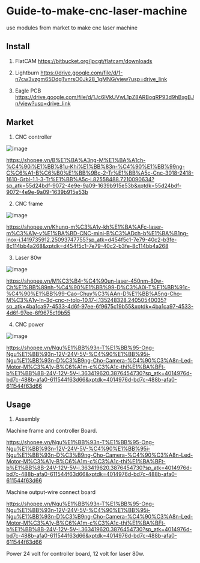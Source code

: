 # Guide-to-make-cnc-laser-machine
use modules from market to make cnc laser machine


## Install

1.  FlatCAM https://bitbucket.org/jpcgt/flatcam/downloads

2.  Lightburn https://drive.google.com/file/d/1-n7cw3vzgm65DdgTvnrsO0Jk28_1gMNG/view?usp=drive_link

3.  Eagle PCB https://drive.google.com/file/d/1Jc6lVkUVwL1pZ8ARBoqRP93d9hBxgBJn/view?usp=drive_link

##  Market

1.  CNC controller

  ![image](https://github.com/user-attachments/assets/4eb60909-e13b-4f6d-8256-099d79596832)


https://shopee.vn/B%E1%BA%A3ng-M%E1%BA%A1ch-%C4%90i%E1%BB%81u-Khi%E1%BB%83n-%C4%90%E1%BB%99ng-C%C6%A1-B%C6%B0%E1%BB%9Bc-2-Tr%E1%BB%A5c-Cnc-3018-2418-1610-Grbl-1.1-3-Tr%E1%BB%A5c-i.82558488.7210090634?sp_atk=55d24bdf-9072-4e9e-9a09-1639b915e53b&xptdk=55d24bdf-9072-4e9e-9a09-1639b915e53b

2.  CNC frame

   ![image](https://github.com/user-attachments/assets/06eef02f-ac08-4e48-90f9-b5e28f791a26)

https://shopee.vn/Khung-m%C3%A1y-kh%E1%BA%AFc-laser-m%C3%A1y-v%E1%BA%BD-CNC-mini-B%C3%ADch-b%E1%BA%B1ng-inox-i.1419735912.25093747755?sp_atk=d454f5c1-7e79-40c2-b3fe-8c114bb4a268&xptdk=d454f5c1-7e79-40c2-b3fe-8c114bb4a268

3. Laser 80w

  ![image](https://github.com/user-attachments/assets/0c8151c9-05fd-435d-9f27-34e5412def22)

  https://shopee.vn/M%C3%B4-%C4%90un-laser-450nm-80w-Ch%E1%BB%89nh-%C4%90%E1%BB%99-D%C3%A0i-T%E1%BB%91c-%C4%90%E1%BB%99-Cao-Chuy%C3%AAn-D%E1%BB%A5ng-Cho-M%C3%A1y-In-3d-cnc-r-tolo-10.17-i.135248328.24050540035?sp_atk=4ba1ca97-4533-4d6f-97ee-6f9675c19b55&xptdk=4ba1ca97-4533-4d6f-97ee-6f9675c19b55

4.  CNC power

   ![image](https://github.com/user-attachments/assets/29daa005-e6ea-40d3-b654-a99d6b59eb98)

   https://shopee.vn/Ngu%E1%BB%93n-T%E1%BB%95-Ong-Ngu%E1%BB%93n-12V-24V-5V-%C4%90%E1%BB%95i-Ngu%E1%BB%93n-D%C3%B9ng-Cho-Camera-%C4%90%C3%A8n-Led-Motor-M%C3%A1y-B%C6%A1m-c%C3%A1c-thi%E1%BA%BFt-b%E1%BB%8B-24V-12V-5V-i.363419620.3876454730?sp_atk=4014976d-bd7c-488b-afa0-611544f63d66&xptdk=4014976d-bd7c-488b-afa0-611544f63d66

## Usage

1. Assembly

  Machine frame and controller Board.
  
  https://shopee.vn/Ngu%E1%BB%93n-T%E1%BB%95-Ong-Ngu%E1%BB%93n-12V-24V-5V-%C4%90%E1%BB%95i-Ngu%E1%BB%93n-D%C3%B9ng-Cho-Camera-%C4%90%C3%A8n-Led-Motor-M%C3%A1y-B%C6%A1m-c%C3%A1c-thi%E1%BA%BFt-b%E1%BB%8B-24V-12V-5V-i.363419620.3876454730?sp_atk=4014976d-bd7c-488b-afa0-611544f63d66&xptdk=4014976d-bd7c-488b-afa0-611544f63d66

  Machine output-wire connect board

  https://shopee.vn/Ngu%E1%BB%93n-T%E1%BB%95-Ong-Ngu%E1%BB%93n-12V-24V-5V-%C4%90%E1%BB%95i-Ngu%E1%BB%93n-D%C3%B9ng-Cho-Camera-%C4%90%C3%A8n-Led-Motor-M%C3%A1y-B%C6%A1m-c%C3%A1c-thi%E1%BA%BFt-b%E1%BB%8B-24V-12V-5V-i.363419620.3876454730?sp_atk=4014976d-bd7c-488b-afa0-611544f63d66&xptdk=4014976d-bd7c-488b-afa0-611544f63d66

  Power 24 volt for controller board, 12 volt for laser 80w.
  
  
  



